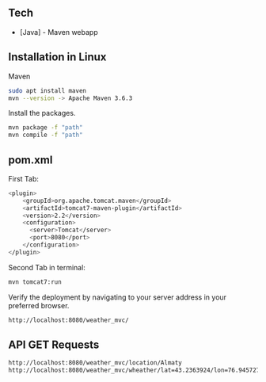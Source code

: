 ## Tech

- [Java] - Maven webapp

## Installation in Linux

Maven

```sh
sudo apt install maven
mvn --version -> Apache Maven 3.6.3
```

Install the packages.

```sh
mvn package -f "path"
mvn compile -f "path"
```

## pom.xml

First Tab:

```sh
<plugin>
    <groupId>org.apache.tomcat.maven</groupId>
    <artifactId>tomcat7-maven-plugin</artifactId>
    <version>2.2</version>
    <configuration>
      <server>Tomcat</server>
      <port>8080</port>
    </configuration>
</plugin>
```

Second Tab in terminal:

```sh
mvn tomcat7:run
```

Verify the deployment by navigating to your server address in
your preferred browser.

```sh
http://localhost:8080/weather_mvc/
```

## API GET Requests

```sh
http://localhost:8080/weather_mvc/location/Almaty
http://localhost:8080/weather_mvc/wheather/lat=43.2363924/lon=76.9457275
```
